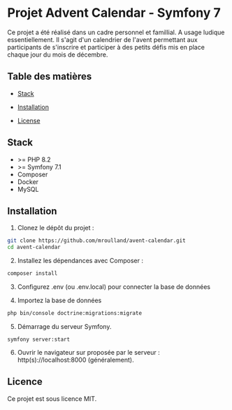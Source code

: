# Projet Advent Calendar - Symfony 7
 
Ce projet a été réalisé dans un cadre personnel et famillial. A usage ludique essentiellement.
Il s'agit d'un calendrier de l'avent permettant aux participants de s'inscrire et participer à des petits défis mis en place chaque jour du mois de décembre. 


## Table des matières

- [Stack](#stack)

- [Installation](#installation)

- [License](#license)

  
 ## Stack
 * \>= PHP 8.2 
 * \>= Symfony 7.1
 * Composer
 * Docker
 * MySQL

## Installation

 1. Clonez le dépôt du projet :

```bash
git clone https://github.com/mroulland/avent-calendar.git
cd avent-calendar 
```
2. Installez les dépendances avec Composer :

```bash
composer install
```
3. Configurez .env (ou .env.local) pour connecter la base de données

4. Importez la base de données

```bash
php bin/console doctrine:migrations:migrate
```
5. Démarrage du serveur Symfony.
```
symfony server:start
```
6. Ouvrir le navigateur sur proposée par le serveur : http(s)://localhost:8000 (généralement).


## Licence
Ce projet est sous licence MIT.
